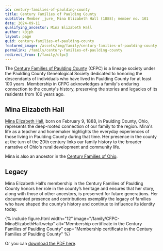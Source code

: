 ```yaml
---
id: century-families-of-paulding-county
title: Century Families of Paulding County
subtitle: Member _jure_ Mina Elizabeth Hall (1888); member no. 101
date: 2024-09-11
qualifying_ancestor: Mina Elizabeth Hall
author: k3jph
layout: page
guid: century-families-of-paulding-county
featured_image: /assets/img/family/century-families-of-paulding-county.webp
permalink: /family/century-families-of-paulding-county
redirect_from: [/family/cfpc]
---
```


The [Century Families of Paulding County](https://www.pauldingcountyogs.org/)
(CFPC) is a lineage society under the Paulding County Genealogical Society
dedicated to honoring the descendants of individuals who have lived in Paulding
County for at least 100 years. Membership in CFPC acknowledges a family's
enduring connection to the county's history, preserving the stories and legacies
of its residents from 100 years ago.

## Mina Elizabeth Hall

[Mina Elizabeth Hall](https://www.wikitree.com/wiki/Hall-1398), born on February
9, 1888, in Paulding County, Ohio, represents the deep-rooted connection of our
family to the region. Mina's life as a teacher and homemaker highlights the
everyday experiences of those living in Paulding County during that time. Her
presence in the county at the turn of the 20th century links our family history
to the broader narrative of Ohio's rural development and community life.

Mina is also an ancestor in the [Century Families of Ohio](/family/ogs/cfo).

## Legacy

Mina Elizabeth Hall’s membership in the Century Families of Paulding County
honors her role in the county’s heritage and ensures that her story, along with
those of other ancestors, is preserved for future generations. Her documented
presence and contributions exemplify the legacy of families who have shaped the
county’s history and continue to influence its identity today.

{% include figure.html width="12"
   image="/family/CFPC-MinaElizabethHall.webp" 
   alt="Membership certificate in the Century Families of Paulding County"
   cap="Membership certificate in the Century Families of Paulding County" %}
   
Or you can [download the PDF here](/assets/docs/family/CFPC-MinaElizabethHall.pdf).
